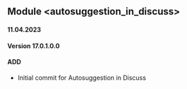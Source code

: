 ## Module <autosuggestion_in_discuss>

#### 11.04.2023
#### Version 17.0.1.0.0
#### ADD

- Initial commit for Autosuggestion in Discuss
